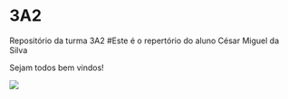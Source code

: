 # 3A2
Repositório da turma 3A2 
#Este é o repertório do aluno César Miguel da Silva 

Sejam todos bem vindos!

![](https://tenor.com/bSurz.gif)

